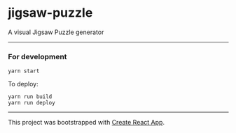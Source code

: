 # jigsaw-puzzle
A visual Jigsaw Puzzle generator

---

### For development

```
yarn start
```

To deploy:

```
yarn run build
yarn run deploy
```

---

This project was bootstrapped with [Create React App](https://github.com/facebook/create-react-app).
